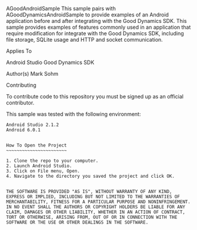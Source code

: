 AGoodAndroidSample
This sample pairs with AGoodDynamicsAndroidSample to provide examples of an Android application before and
after integrating with the Good Dynamics SDK.  This sample provides examples of features commonly used
in an application that require modification for integrate with the Good Dynamics SDK, including
file storage, SQLite usage and HTTP and socket communication.

Applies To

Android Studio
Good Dynamics SDK

Author(s)
Mark Sohm

Contributing

To contribute code to this repository you must be signed up as an official contributor.

This sample was tested with the following environment:
~~~~~~~~~~~~~~~~~~~~~~~~~~~~~~~~~~~~~~~~~~~~~~~~~~~~~~
Android Studio 2.1.2
Android 6.0.1


How To Open the Project
~~~~~~~~~~~~~~~~~~~~~~~

1. Clone the repo to your computer.
2. Launch Android Studio.
3. Click on File menu, Open.
4. Navigate to the directory you saved the project and click OK.


THE SOFTWARE IS PROVIDED "AS IS", WITHOUT WARRANTY OF ANY KIND, EXPRESS OR IMPLIED, INCLUDING BUT NOT LIMITED TO THE WARRANTIES OF MERCHANTABILITY, FITNESS FOR A PARTICULAR PURPOSE AND NONINFRINGEMENT. IN NO EVENT SHALL THE AUTHORS OR COPYRIGHT HOLDERS BE LIABLE FOR ANY CLAIM, DAMAGES OR OTHER LIABILITY, WHETHER IN AN ACTION OF CONTRACT, TORT OR OTHERWISE, ARISING FROM, OUT OF OR IN CONNECTION WITH THE SOFTWARE OR THE USE OR OTHER DEALINGS IN THE SOFTWARE.